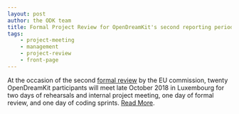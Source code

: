 ```yaml
---
layout: post
author: the ODK team
title: Formal Project Review for OpenDreamKit's second reporting period (March 2017 to August 2018)
tags:
    - project-meeting
    - management
    - project-review
    - front-page
---
```


At the occasion of the second
[formal review](/meetings/2018-10-28-Luxembourg/ProjectReview/)
by the EU commission, twenty OpenDreamKit participants will meet late
October 2018 in Luxembourg for two days of rehearsals and internal
project meeting, one day of formal review, and one day of coding
sprints. [Read More](/meetings/2018-10-28-Luxembourg/).

